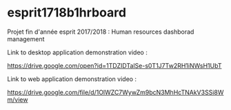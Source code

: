 # esprit1718b1hrboard
Projet fin d'année esprit 2017/2018 : Human resources dashborad management


Link to desktop application demonstration video :

https://drive.google.com/open?id=1TDZIDTalSe-s0T1J7Tw2RH1iNWsH1UbT


Link to web application demonstration video :

https://drive.google.com/file/d/1OlWZC7WywZm9bcN3MhHcTNAkV3SSi8Wm/view





